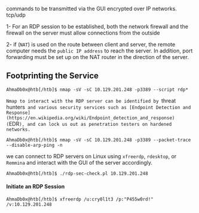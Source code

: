 commands to be transmitted via the GUI encrypted over IP networks.
tcp/udp


1- For an RDP session to be established, both the network firewall and the firewall on the server must allow connections from the outside

2- if (`NAT`) is used on the route between client and server, the remote computer needs the `public IP address` to reach the server. In addition, port forwarding must be set up on the NAT router in the direction of the server.


## Footprinting the Service

```shell
AhmaDb0x@htb[/htb]$ nmap -sV -sC 10.129.201.248 -p3389 --script rdp*
```

`Nmap to interact with the RDP server can be identified by `threat hunters` and various security services such as [Endpoint Detection and Response](https://en.wikipedia.org/wiki/Endpoint_detection_and_response) (`EDR`), and can lock us out as penetration testers on hardened networks.`

```shell
AhmaDb0x@htb[/htb]$ nmap -sV -sC 10.129.201.248 -p3389 --packet-trace --disable-arp-ping -n
```



we can connect to RDP servers on Linux using `xfreerdp`, `rdesktop`, or `Remmina` and interact with the GUI of the server accordingly.

```shell
AhmaDb0x@htb[/htb]$ ./rdp-sec-check.pl 10.129.201.248
```

#### Initiate an RDP Session

```shell
AhmaDb0x@htb[/htb]$ xfreerdp /u:cry0l1t3 /p:"P455w0rd!" /v:10.129.201.248
```